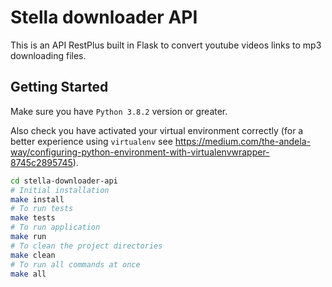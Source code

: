 # Stella downloader API
This is an API RestPlus built in Flask to convert youtube videos links to mp3 downloading files. 

## Getting Started
Make sure you have ```Python 3.8.2``` version or greater.

Also check you have activated your virtual environment correctly (for a better experience using ```virtualenv``` see https://medium.com/the-andela-way/configuring-python-environment-with-virtualenvwrapper-8745c2895745).

```bash
cd stella-downloader-api
# Initial installation
make install
# To run tests
make tests
# To run application
make run
# To clean the project directories
make clean
# To run all commands at once
make all
```
